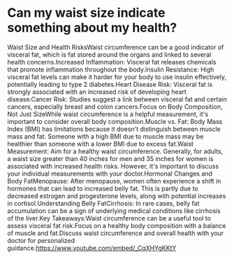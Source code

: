 # Can my waist size indicate something about my health?

Waist Size and Health RisksWaist circumference can be a good indicator of visceral fat, which is fat stored around the organs and linked to several health concerns.Increased Inflammation: Visceral fat releases chemicals that promote inflammation throughout the body.Insulin Resistance: High visceral fat levels can make it harder for your body to use insulin effectively, potentially leading to type 2 diabetes.Heart Disease Risk: Visceral fat is strongly associated with an increased risk of developing heart disease.Cancer Risk: Studies suggest a link between visceral fat and certain cancers, especially breast and colon cancers.Focus on Body Composition, Not Just SizeWhile waist circumference is a helpful measurement, it's important to consider overall body composition.Muscle vs. Fat: Body Mass Index (BMI) has limitations because it doesn't distinguish between muscle mass and fat. Someone with a high BMI due to muscle mass may be healthier than someone with a lower BMI due to excess fat.Waist Measurement: Aim for a healthy waist circumference. Generally, for adults, a waist size greater than 40 inches for men and 35 inches for women is associated with increased health risks. However, it's important to discuss your individual measurements with your doctor.Hormonal Changes and Body FatMenopause: After menopause, women often experience a shift in hormones that can lead to increased belly fat. This is partly due to decreased estrogen and progesterone levels, along with potential increases in cortisol.Understanding Belly FatCirrhosis: In rare cases, belly fat accumulation can be a sign of underlying medical conditions like cirrhosis of the liver.Key Takeaways:Waist circumference can be a useful tool to assess visceral fat risk.Focus on a healthy body composition with a balance of muscle and fat.Discuss waist circumference and overall health with your doctor for personalized guidance.https://www.youtube.com/embed/_CqXHYgKKtY